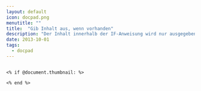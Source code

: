 ```yaml
---
layout: default
icon: docpad.png
menutitle: ""
title:  "Gib Inhalt aus, wenn vorhanden"
description: "Der Inhalt innerhalb der IF-Anweisung wird nur ausgegeben, wenn die jeweiligen Metadaten vorhanden sind. Der Inhalt zwischen if und end im unteren Beispiel, wird nur ausgegeben, wenn es Metadaten zum Wert thumbnail gibt."
date: 2013-10-01
tags:
  - docpad
---
```

<pre><code class="lang-ruby">
<% if @document.thumbnail: %>
    <img src="/images/<%= @document.thumbnail %>" alt="">
<% end %>
</code></pre>
